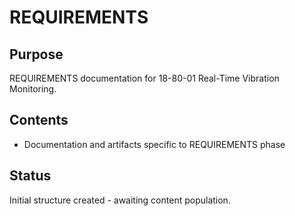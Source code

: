 # REQUIREMENTS

## Purpose
REQUIREMENTS documentation for 18-80-01 Real-Time Vibration Monitoring.

## Contents
- Documentation and artifacts specific to REQUIREMENTS phase

## Status
Initial structure created - awaiting content population.
